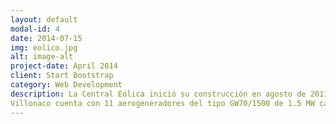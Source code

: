 ```yaml
---
layout: default
modal-id: 4
date: 2014-07-15
img: eolico.jpg
alt: image-alt
project-date: April 2014
client: Start Bootstrap
category: Web Development
description: La Central Eólica inició su construcción en agosto de 2011 y se encuentra operando de forma normal y continua sobre la base de los requerimientos del sistema eléctrico ecuatoriano desde el 2 de enero de 2013, aportando al S.N.I. una energía neta de 676,20 GWh desde su entrada en operación a julio de 2022.
Villonaco cuenta con 11 aerogeneradores del tipo GW70/1500 de 1.5 MW cada uno, con una velocidad promedio anual de 12.7 m/s a una altitud de 2700 msnm. La Central se desarrolla a lo largo de la línea de cumbre del cerro Villonaco con una distancia aproximada de 2 km. La subestación de elevación Villonaco 34.5 kV/69 kV tiene una capacidad de 25 MWA y presenta un esquema de conexión de barra principal y transferencia. La subestación Loja, contempla la instalación de una bahía de 69 kV, la cual recibe la energía proveniente de la subestación Villonaco para ser conectada al S.N.I.
---
```

